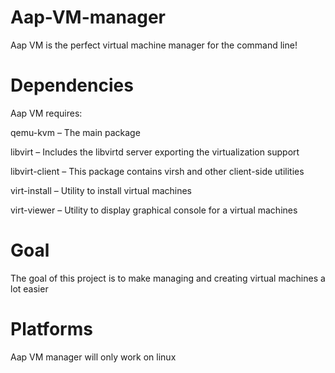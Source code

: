 # Aap-VM-manager
Aap VM is the perfect virtual machine manager for the command line!

# Dependencies
Aap VM requires:

   qemu-kvm – The main package
   
   libvirt – Includes the libvirtd server exporting the virtualization support
   
   libvirt-client – This package contains virsh and other client-side utilities
   
   virt-install – Utility to install virtual machines
   
   virt-viewer – Utility to display graphical console for a virtual machines
   
   
# Goal
The goal of this project is to make managing and creating virtual machines a lot easier

# Platforms
Aap VM manager will only work on linux
